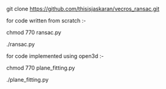 git clone https://github.com/thisisjaskaran/vecros_ransac.git

for code written from scratch :-

chmod 770 ransac.py

./ransac.py

for code implemented using open3d :-

chmod 770 plane_fitting.py

./plane_fitting.py
